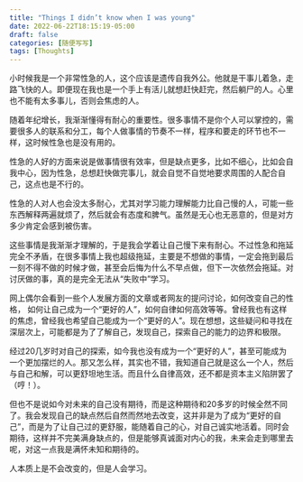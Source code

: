 ```yaml
---
title: "Things I didn’t know when I was young"
date: 2022-06-22T18:15:19-05:00
draft: false
categories: [随便写写]
tags: [Thoughts]
---
```


小时候我是一个非常性急的人，这个应该是遗传自我外公。他就是干事儿着急，走路飞快的人。即便现在我也是一个手上有活儿就想赶快赶完，然后躺尸的人。心里也不能有太多事儿，否则会焦虑的人。

随着年纪增长，我渐渐懂得有耐心的重要性。很多事情不是你个人可以掌控的，需要很多人的联系和分工，每个人做事情的节奏不一样，程序和要走的环节也不一样，这时候性急也是没有用的。
<!--more-->
性急的人好的方面来说是做事情很有效率，但是缺点更多，比如不细心，比如会自我中心，因为性急，总想赶快做完事儿，就会自觉不自觉地要求周围的人配合自己，这点也是不行的。

性急的人对人也会没太多耐心，尤其对学习能力理解能力比自己慢的人，可能一些东西解释两遍就烦了，然后就会有态度和脾气。虽然是无心也无恶意的，但是对方多少肯定会感到被伤害。

这些事情是我渐渐才理解的，于是我会学着让自己慢下来有耐心。不过性急和拖延完全不矛盾，在很多事情上我也超级拖延，主要是不想做的事情，一定会拖到最后一刻不得不做的时候才做，甚至会后悔为什么不早点做，但下一次依然会拖延。对讨厌做的事，真的是完全无法从“失败中”学习。

网上偶尔会看到一些个人发展方面的文章或者网友的提问讨论，如何改变自己的性格， 如何让自己成为一个“更好的人”，如何自律如何高效等等。曾经我也有这样的焦虑，曾经我也希望自己能成为一个“更好的人”。现在想想，这些疑问和寻找在深层次上，可能都是为了了解自己，发现自己，探索自己的能力的边界和极限。

经过20几岁时对自己的探索，如今我也没有成为一个“更好的人”，甚至可能成为一个更加摆烂的人。那又怎么样，其实也不错，我知道自己就是这么一个人，然后与自己和解，可以更舒坦地生活。而且什么自律高效，还不都是资本主义陷阱罢了（哼！）。

但也不是说如今对未来的自己没有期待，而是这种期待和20多岁的时候全然不同了。我会发现自己的缺点然后自然而然地去改变，这并非是为了成为“更好的自己”，而是为了让自己过的更舒服，能随着自己的心，对自己诚实地活着。同时会期待，这样并不完美满身缺点的，但是能够真诚面对内心的我，未来会走到哪里去呢，对这一点我是满怀未知和期待的。

人本质上是不会改变的，但是人会学习。